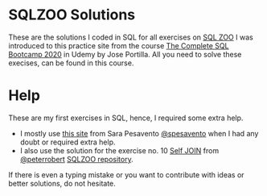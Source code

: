 # SQLZOO Solutions
These are the solutions I coded in SQL for all exercises on [SQL
ZOO](<https://napier.sqlzoo.net/wiki/SQL_Tutorial>)
I was introduced to this practice site from the course [The Complete SQL Bootcamp
2020](<https://www.udemy.com/course/the-complete-sql-bootcamp/>) in Udemy by
Jose Portilla. All you need to solve these execises, can be found in
this course.
# Help
These are my first exercises in SQL, hence, I required some extra help.
- I mostly use [this site](<https://sarapesavento.wordpress.com>) from Sara Pesavento [@spesavento](<https://github.com/spesavento>) when I had any doubt or required extra help.
- I also use the solution for the exercise no. 10 [Self
  JOIN](https://github.com/joisaac/sqlzoo-solutions/blob/main/Self-JOIN.sql)
from [@peterrobert](https://github.com/peterrobert) [SQLZOO
repository](https://github.com/peterrobert/SQL_ZOO).

If there is even a typing mistake or you want to contribute with ideas or
better solutions, do not hesitate.
